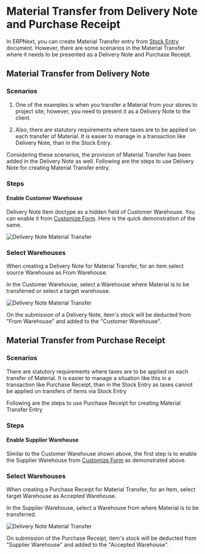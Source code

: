 <!-- add-breadcrumbs -->
# Material Transfer from Delivery Note and Purchase Receipt


In ERPNext, you can create Material Transfer entry from [Stock Entry](/docs/user/manual/en/stock/stock-entry.html) document. However, there are some scenarios in the Material Transfer where it needs to be presented as a Delivery Note and Purchase Receipt.

## Material Transfer from Delivery Note

### Scenarios

1. One of the examples is when you transfer a Material from your stores to project site, however, you need to present it as a Delivery Note to the client.

2. Also, there are statutory requirements where taxes are to be applied on each transfer of Material. It is easier to manage in a transaction like Delivery Note, than in the Stock Entry.

Considering these scenarios, the provision of Material Transfer has been added in the Delivery Note as well. Following are the steps to use Delivery Note for creating Material Transfer entry.

### Steps

#### Enable Customer Warehouse

Delivery Note Item doctype as a hidden field of Customer Warehouse. You can enable it from [Customize Form](/docs/user/manual/en/customize-erpnext/customize-form.html). Here is the quick demonstration of the same.

<img class="screenshot" alt="Delivery Note Material Transfer" src="{{docs_base_url}}/assets/img/stock/customer-warehouse.gif">

### Select Warehouses

When creating a Delivery Note for Material Transfer, for an item select source Warehouse as From Warehouse.

In the Customer Warehouse, select a Warehouse where Material is to be transferred or select a target warehouse.

<img class="screenshot" alt="Delivery Note Material Transfer" src="{{docs_base_url}}/assets/img/stock/customer-warehouse-2.png">

On the submission of a Delivery Note, item's stock will be deducted from "From Warehouse" and added to the "Customer Warehouse".

## Material Transfer from Purchase Receipt

### Scenarios

There are statutory requirements where taxes are to be applied on each transfer of Material. It is easier to manage a situation like this in a transaction like Purchase Receipt, than in the Stock Entry as taxes cannot be applied on transfers of items via Stock Entry

Following are the steps to use Purchase Receipt for creating Material Transfer Entry

### Steps

#### Enable Supplier Warehouse

Similar to the Customer Warehouse shown above, the first step is to enable the Supplier Warehouse from [Customize Form](/docs/user/manual/en/customize-erpnext/customize-form.html) as demonstrated above.

### Select Warehouses

When creating a Purchase Receipt for Material Transfer, for an Item, select target Warehouse as Accepted Warehouse.

In the Supplier Warehouse, select a Warehouse from where Material is to be transferred.

<img class="screenshot" alt="Delivery Note Material Transfer" src="{{docs_base_url}}/assets/img/stock/supplier-warehouse.png">

On submission of the Purchase Receipt, item's stock will be deducted from "Supplier Warehouse" and added to the "Accepted Warehouse".

